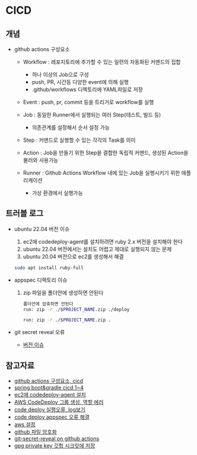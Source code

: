 # CICD
## 개념
- github actions 구성요소
	- Workflow : 레포지토리에 추가할 수 있는 일련의 자동화된 커맨드의 집합
		- 하나 이상의 Job으로 구성
		- push, PR, 시간등 다양한 event에 의해 실행
		- .github/workflows 디렉토리에 YAML파일로 저장
	
	- Event : push, pr, commit 등을 트리거로 workflow를 실행
	- Job : 동일한 Runner에서 실행되는 여러 Step(테스트, 빌드 등)
		- 의존관계를 설정해서 순서 설정 가능
	
	- Step : 커맨드로 실행할 수 있는 각각의 Task를 의미

	- Action : Job을 만들기 위한 Step을 결합한 독립적 커맨드, 생성된 Action을 불러와 사용가능

	- Runner : Github Actions Workflow 내에 있는 Job을 실행시키기 위한 애플리케이션
		- 가상 환경에서 실행가능


## 트러블 로그
- ubuntu 22.04 버전 이슈
    1. ec2에 codedeploy-agent를 설치하려면 ruby 2.x 버전을 설치해야 한다 
    2. ubuntu 22.04 버전에서는 설치도 어렵고 제대로 실행되지 않는 문제
    3. ubuntu 20.04 버전으로 ec2를 생성해서 해결
    ```zsh
    sudo apt install ruby-full
    ```

- appspec 디렉토리 이슈
    1. zip 파일을 폴더안에 생성하면 안된다	
		```zsh
		폴더안에 압축하면 안된다
		run: zip -r ./$PROJECT_NAME.zip ./deploy

		run: zip -r ./$PROJECT_NAME.zip .
		```
- git secret reveal 오류
	- [버전 이슈](https://stackoverflow.com/questions/69807765/git-secret-gpg-dont-know-partial-length-invalid-for-packet-type-20-in-the)


## 참고자료
- [github actions 구성요소, cicd](https://ji5485.github.io/post/2021-06-06/build-ci-cd-pipeline-using-github-actions/)
- [spring boot&gradle cicd 1~4](https://stalker5217.netlify.app/devops/github-action-aws-ci-cd-1/)
- [ec2에 codedeploy-agent 설치](https://jinmay.github.io/2020/05/13/aws/how-to-install-code-deploy-agent-ubuntu/)
- [AWS CodeDeploy 그룹 생성, 역할 에러](https://velog.io/@16fekim/AWS-CodeDeploy-%EA%B7%B8%EB%A3%B9-%EC%83%9D%EC%84%B1-%EC%97%AD%ED%95%A0-%EC%97%90%EB%9F%AC)
- [code deploy 실행오류, log보기 ](https://sarc.io/index.php/aws/1327)
- [code deploy appspec 오류 해결](https://stackoverflow.com/questions/53103139/the-codedeploy-agent-did-not-find-an-appspec-file-within-the-unpacked-revision-d)
- [aws 설정](https://velog.io/@hwany/AWS-EC2-CodeDeploy-%EC%97%B0%EB%8F%99%ED%95%98%EA%B8%B0) 
- [github 파일 암호화](https://kimmj.github.io/git/git-secret/)
- [git-secret-reveal on github actions](https://stackoverflow.com/questions/65385671/git-secret-reveal-failed-on-github-actions)
- [gpg private key 깃헙 시크릿에 저장](https://stackoverflow.com/questions/61096521/how-to-use-gpg-key-in-github-actions)
